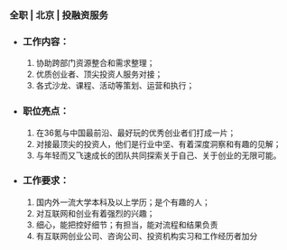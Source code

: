 ### 全职 | 北京 | 投融资服务

* ### 工作内容：

  1. 协助跨部门资源整合和需求整理；
  2. 优质创业者、顶尖投资人服务对接；
  3. 各式沙龙、课程、活动等策划、运营和执行；

* ### 职位亮点：

  1. 在36氪与中国最前沿、最好玩的优秀创业者们打成一片；
  2. 对接最顶尖的投资人，他们是行业中坚、有着深度洞察和有趣的见解；
  3. 与年轻而又飞速成长的团队共同探索关于自己、关于创业的无限可能。

* ### 工作要求：

  1. 国内外一流大学本科及以上学历；是个有趣的人；
  2. 对互联网和创业有着强烈的兴趣；
  3. 细心，能把控好细节；有担当，能对流程和结果负责
  4. 有互联网创业公司、咨询公司、投资机构实习和工作经历者加分